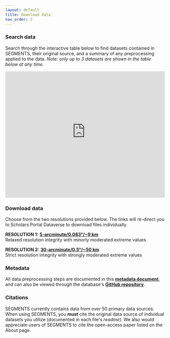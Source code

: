 ```yaml
---
layout: default
title: Download data
nav_order: 2
---
```


### Search data
Search through the interactive table below to find datasets contained in SEGMENTS, their original source, and a summary of any preprocessing applied to the data. *Note: only up to 3 datasets are shown in the table below at any time.* 

<iframe src="https://xanderhuggins.shinyapps.io/SEGMENTS/" width="100%" height="400px" frameBorder="0" margin-left="-30px" padding-left="-30px"></iframe>

### Download data

Choose from the two resolutions provided below. The links will re-direct you to Scholars Portal Dataverse to download files individually. 

**RESOLUTION 1:** [**5-arcminute/0.083°/~9 km**]() <br/>
Relaxed resolution integrity with minorly moderated extreme values

**RESOLUTION 2:** [**30-arcminute/0.5°/~50 km**]() <br/>
Strict resolution integrity with strongly moderated extreme values

### Metadata
All data preprocessing steps are documented in this  [**metadata document**](), and can also be viewed through the database's [**GitHub repository**]().   

### Citations
SEGMENTS currently contains data from over 50 primary data sources. When using SEGMENTS, you **must** cite the original data source of individual datasets you utilize (documented in each file's *readme*). We also would appreciate users of SEGMENTS to cite the open-access paper listed on the About page.
